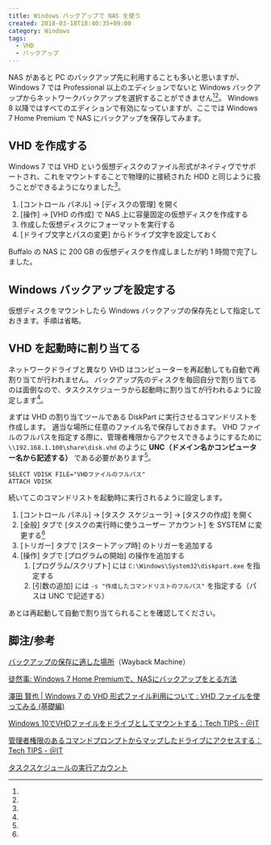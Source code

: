 ```yaml
---
title: Windows バックアップで NAS を使う
created: 2018-03-18T18:40:35+09:00
category: Windows
tags:
  - VHD
  - バックアップ
---
```

NAS があると PC のバックアップ先に利用することも多いと思いますが、Windows 7 では Professional 以上のエディションでないと Windows バックアップからネットワークバックアップを選択することができません[^1][^2]。
Windows 8 以降ではすべてのエディションで有効になっていますが、ここでは Windows 7 Home Premium で NAS にバックアップを保存してみます。

## VHD を作成する

Windows 7 では VHD という仮想ディスクのファイル形式がネイティヴでサポートされ、これをマウントすることで物理的に接続された HDD と同じように扱うことができるようになりました[^3]。

1. [コントロール パネル] → [ディスクの管理] を開く
1. [操作] → [VHD の作成] で NAS 上に容量固定の仮想ディスクを作成する
1. 作成した仮想ディスクにフォーマットを実行する
1. [ドライブ文字とパスの変更] からドライブ文字を設定しておく

Buffalo の NAS に 200 GB の仮想ディスクを作成しましたが約 1 時間で完了しました。

<!-- more -->

## Windows バックアップを設定する

仮想ディスクをマウントしたら Windows バックアップの保存先として指定しておきます。手順は省略。

## VHD を起動時に割り当てる

ネットワークドライブと異なり VHD はコンピューターを再起動しても自動で再割り当てが行われません。
バックアップ先のディスクを毎回自分で割り当てるのは面倒なので、タスクスケジューラから起動時に割り当てが行われるように設定します[^4]。

まずは VHD の割り当てツールである DiskPart に実行させるコマンドリストを作成します。
適当な場所に任意のファイル名で保存しておきます。
VHD ファイルのフルパスを指定する際に、管理者権限からアクセスできるようにするために `\\192.168.1.100\share\disk.vhd` のように **UNC（ドメイン名かコンピューター名から記述する）** である必要があります[^5]。

```
SELECT VDISK FILE="VHDファイルのフルパス"
ATTACH VDISK
```

続いてこのコマンドリストを起動時に実行されるように設定します。

1. [コントロール パネル] → [タスク スケジューラ] → [タスクの作成] を開く
1. [全般] タブで [タスクの実行時に使うユーザー アカウント] を SYSTEM に変更する[^6]
1. [トリガー] タブで [スタートアップ時] のトリガーを追加する
1. [操作] タブで [プログラムの開始] の操作を追加する
    1. [プログラム/スクリプト] には `C:\Windows\System32\diskpart.exe` を指定する
    1. [引数の追加] には `-s "作成したコマンドリストのフルパス"` を指定する（パスは UNC で記述する）

あとは再起動して自動で割り当てられることを確認してください。

## 脚注/参考

[^1]:
  [バックアップの保存に適した場所](https://web.archive.org/web/20160609082103/http://windows.microsoft.com/ja-jp/windows7/Where-should-I-save-my-backup)（Wayback Machine）

[^2]:
  [徒然事: Windows 7 Home Premiumで、NASにバックアップをとる方法](https://tomoseki.blogspot.com/2013/09/windows-7-home-premiumnas.html)

[^3]:
  [澤田 賢也 | Windows 7 の VHD 形式ファイル利用について : VHD ファイルを使ってみる (基礎編)](https://docs.microsoft.com/ja-jp/previous-versions/msdn10/dd875657(v=msdn.10))

[^4]:
  [Windows 10でVHDファイルをドライブとしてマウントする：Tech TIPS - ＠IT](https://www.atmarkit.co.jp/ait/articles/1702/03/news153.html)

[^5]:
  [管理者権限のあるコマンドプロンプトからマップしたドライブにアクセスする：Tech TIPS - ＠IT](https://www.atmarkit.co.jp/ait/articles/1502/27/news149.html)

[^6]:
  [タスクスケジュールの実行アカウント](http://www.vwnet.jp/windows/WS12R2/TaskSchedule/ExecAccunt.htm)
